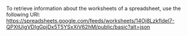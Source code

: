 To retrieve information about the worksheets of a spreadsheet, use the following URI: https://spreadsheets.google.com/feeds/worksheets/14Oj8Lzkfldel7-QPXtUigVDIgGpjDx5T5YSxXiV62hM/public/basic?alt=json